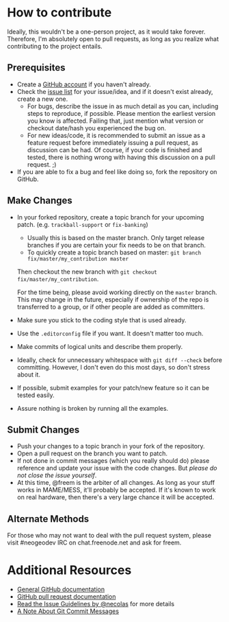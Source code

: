 # How to contribute

Ideally, this wouldn't be a one-person project, as it would take forever.
Therefore, I'm absolutely open to pull requests, as long as you realize what
contributing to the project entails.

## Prerequisites

* Create a [GitHub account](https://github.com/signup/free) if you haven't already.
* Check the [issue list](https://github.com/freem/freemlib-neogeo/issues) for your
issue/idea, and if it doesn't exist already, create a new one.
	* For bugs, describe the issue in as much detail as you can, including steps to
	reproduce, if possible. Please mention the earliest version you know is affected.
	Failing that, just mention what version or checkout date/hash you experienced
	the bug on.
	* For new ideas/code, it is recommended to submit an issue as a feature request
	before immediately issuing a pull request, as discussion can be had. Of course,
	if your code is finished and tested, there is nothing wrong with having this
	discussion on a pull request. ;)
* If you are able to fix a bug and feel like doing so, fork the repository on GitHub.

## Make Changes

* In your forked repository, create a topic branch for your upcoming patch. (e.g. `trackball-support` or `fix-banking`)
	* Usually this is based on the master branch. Only target release branches if
	you are certain your fix needs to be on that branch.
	* To quickly create a topic branch based on master:
	`git branch fix/master/my_contribution master`

	Then checkout the new branch with `git checkout fix/master/my_contribution`.

	For the time being, please avoid working directly on the `master` branch.
	This may change in the future, especially if ownership of the repo is
	transferred to a group, or if other people are added as committers.
* Make sure you stick to the coding style that is used already.
* Use the `.editorconfig` file if you want. It doesn't matter too much.
* Make commits of logical units and describe them properly.
* Ideally, check for unnecessary whitespace with `git diff --check` before committing.
However, I don't even do this most days, so don't stress about it.
* If possible, submit examples for your patch/new feature so it can be tested easily.
* Assure nothing is broken by running all the examples.

## Submit Changes

* Push your changes to a topic branch in your fork of the repository.
* Open a pull request on the branch you want to patch.
* If not done in commit messages (which you really should do) please reference and
update your issue with the code changes. But _please do not close the issue yourself_.
* At this time, @freem is the arbiter of all changes. As long as your stuff works
in MAME/MESS, it'll probably be accepted. If it's known to work on real hardware,
then there's a very large chance it will be accepted.

## Alternate Methods

For those who may not want to deal with the pull request system, please visit #neogeodev
IRC on chat.freenode.net and ask for freem.

# Additional Resources

* [General GitHub documentation](http://help.github.com/)
* [GitHub pull request documentation](http://help.github.com/send-pull-requests/)
* [Read the Issue Guidelines by @necolas](https://github.com/necolas/issue-guidelines/blob/master/CONTRIBUTING.md) for more details
* [A Note About Git Commit Messages](http://tbaggery.com/2008/04/19/a-note-about-git-commit-messages.html)

